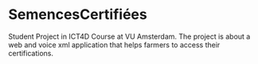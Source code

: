 # SemencesCertifiées

Student Project in ICT4D Course at VU Amsterdam. The project is about a web and voice xml application that helps farmers to access their certifications. 

